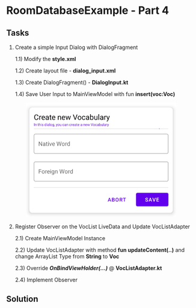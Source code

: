 # RoomDatabaseExample - Part 4

## Tasks
1) Create a simple Input Dialog with DialogFragment

    1.1) Modify the **style.xml**

    1.2) Create layout file - **dialog_input.xml**
    
    1.3) Create DialogFragment() - **DialogInput.kt**
    
    1.4) Save User Input to MainViewModel with fun **insert(voc:Voc)**
 <p align="center">   
<img src="https://github.com/ChrisRoh92/RoomDatabaseExample/blob/Part_4/screenshot/InputDialog.PNG?raw=true" width=400>
</p>

2) Register Observer on the VocList LiveData and Update VocListAdapter
    
    2.1) Create MainViewModel Instance
    
    2.2) Update VocListAdapter with method **fun updateContent(..)** and change ArrayList Type from **String** to **Voc**
    
    2.3) Override ***OnBindViewHolder(...)*** @ **VocListAdapter.kt**
    
    2.4) Implement Observer

## Solution
